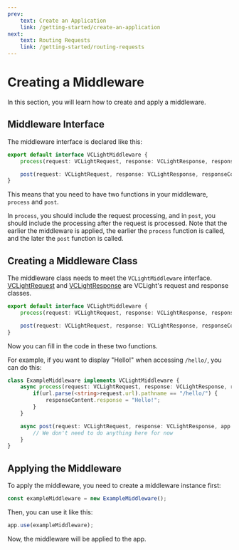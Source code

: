 ```yaml
---
prev:
    text: Create an Application
    link: /getting-started/create-an-application
next:
    text: Routing Requests
    link: /getting-started/routing-requests
---
```


# Creating a Middleware

In this section, you will learn how to create and apply a middleware.

## Middleware Interface

The middleware interface is declared like this:

```Typescript
export default interface VCLightMiddleware {
    process(request: VCLightRequest, response: VCLightResponse, responseContent: VCLightResponse, app: VCLight): Promise<void>;

    post(request: VCLightRequest, response: VCLightResponse, responseContent: VCLightResponse, app: VCLight): Promise<void>;
}
```

This means that you need to have two functions in your middleware, `process` and `post`.

In `process`, you should include the request processing, and in `post`, you should include the processing after the request is processed. Note that the earlier the middleware is applied, the earlier the `process` function is called, and the later the `post` function is called.

## Creating a Middleware Class

The middleware class needs to meet the `VCLightMiddleware` interface. [VCLightRequest](../../reference/vclight-request) and [VCLightResponse](../../reference/vclight-response) are VCLight's request and response classes.

```Typescript
export default interface VCLightMiddleware {
    process(request: VCLightRequest, response: VCLightResponse, responseContent: VCLightResponse, app: VCLightApp): Promise<void>;

    post(request: VCLightRequest, response: VCLightResponse, responseContent: VCLightResponse, app: VCLightApp): Promise<void>;
}
```

Now you can fill in the code in these two functions.

For example, if you want to display "Hello!" when accessing `/hello/`, you can do this:

```Typescript
class ExampleMiddleware implements VCLightMiddleware {
    async process(request: VCLightRequest, response: VCLightResponse, responseContent: Response, app: VCLightApp): Promise<void> {
        if(url.parse(<string>request.url).pathname == "/hello/") {
            responseContent.response = "Hello!";
        }
    }

    async post(request: VCLightRequest, response: VCLightResponse, app: VCLightApp): Promise<void> {
        // We don't need to do anything here for now
    }
}
```

## Applying the Middleware

To apply the middleware, you need to create a middleware instance first:

```Typescript
const exampleMiddleware = new ExampleMiddleware();
```

Then, you can use it like this:

```Typescript
app.use(exampleMiddleware);
```

Now, the middleware will be applied to the app.
